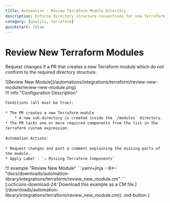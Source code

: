 ```yaml
---
title: Automation - Review Terraform Module Directory
description: Enforce directory structure conventions for new Terraform module
category: [quality, terraform]
quickstart: false
---
```


# Review New Terraform Modules
Request changes if a PR that creates a new Terraform module which do not conform to the required directory structure.

<div class="automationImage" markdown="1">
![Review New Module](/automations/integrations/terraform/review-new-module/review-new-module.png)
</div>
<div class="automationDescription" markdown="1">
!!! info "Configuration Description"

    Conditions (all must be true):

    * The PR creates a new Terraform module
        * A new sub-directory is created inside the `/modules` directory.
    * The PR lacks one or more required components from the list in the terraform custom expression.

    Automation Actions:

    * Request changes and post a comment explaining the missing parts of the module.
    * Apply Label : `⚠️ Missing Terraform Components`

</div>
<div class="automationExample" markdown="1">
!!! example "Review New Module"
    ```yaml+jinja
    --8<-- "docs/downloads/automation-library/integrations/terraform/review_new_module.cm"
    ```
    <div class="result" markdown>
      <span>
      [:octicons-download-24: Download this example as a CM file.](/downloads/automation-library/integrations/terraform/review_new_module.cm){ .md-button }
      </span>
    </div>
</div>
